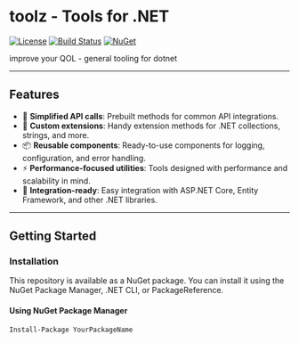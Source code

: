 # **toolz - Tools for .NET**

[![License](https://img.shields.io/badge/license-MIT-blue.svg)](LICENSE) [![Build Status](https://github.com/runenilsenoe/toolz/actions/workflows/build.yml/badge.svg)](https://github.com/runenilsenoe/toolz/actions) [![NuGet](https://img.shields.io/nuget/v/runenilsenoe-toolz.svg)](https://www.nuget.org/packages/runenilsenoe-toolz)

improve your QOL - general tooling for dotnet

---

## **Features**
- 🚀 **Simplified API calls**: Prebuilt methods for common API integrations.
- 🔧 **Custom extensions**: Handy extension methods for .NET collections, strings, and more.
- 📦 **Reusable components**: Ready-to-use components for logging, configuration, and error handling.
- ⚡ **Performance-focused utilities**: Tools designed with performance and scalability in mind.
- 🧩 **Integration-ready**: Easy integration with ASP.NET Core, Entity Framework, and other .NET libraries.

---

## **Getting Started**

### **Installation**
This repository is available as a NuGet package. You can install it using the NuGet Package Manager, .NET CLI, or PackageReference.

#### **Using NuGet Package Manager**
```bash
Install-Package YourPackageName
